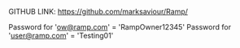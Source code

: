 GITHUB LINK: https://github.com/marksaviour/Ramp/

Password for 'ow@ramp.com' = 'RampOwner12345'
Password for 'user@ramp.com' = 'Testing01'
